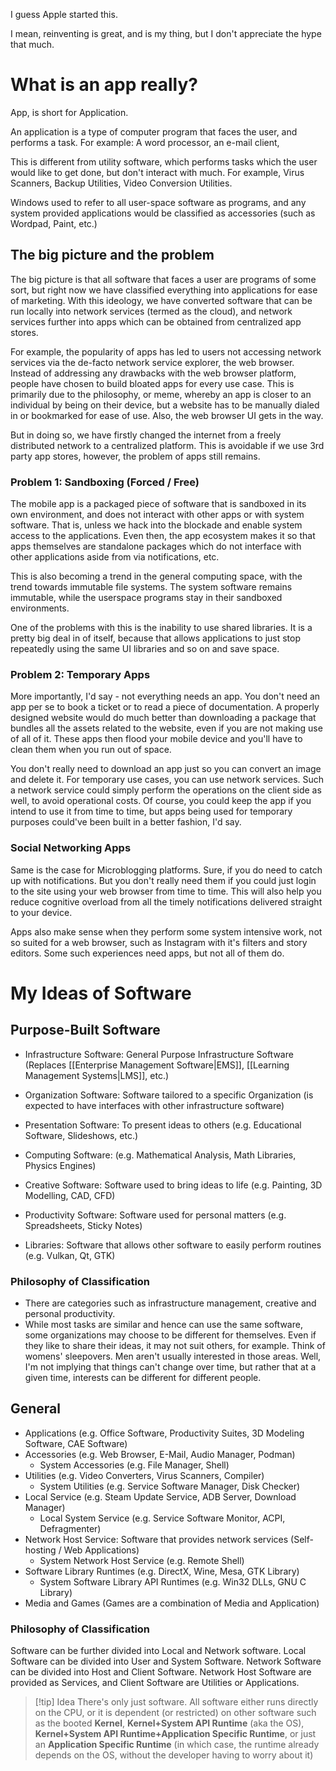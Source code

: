 I guess Apple started this.

I mean, reinventing is great, and is my thing, but I don't appreciate the hype that much.
# What is an app really?
App, is short for Application.

An application is a type of computer program that faces the user, and performs a task. For example: A word processor, an e-mail client, 

This is different from utility software, which performs tasks which the user would like to get done, but don't interact with much. For example, Virus Scanners, Backup Utilities, Video Conversion Utilities.

Windows used to refer to all user-space software as programs, and any system provided applications would be classified as accessories (such as Wordpad, Paint, etc.)
## The big picture and the problem

The big picture is that all software that faces a user are programs of some sort, but right now we have classified everything into applications for ease of marketing. With this ideology, we have converted software that can be run locally into network services (termed as the cloud), and network services further into apps which can be obtained from centralized app stores.

For example, the popularity of apps has led to users not accessing network services via the de-facto network service explorer, the web browser. Instead of addressing any drawbacks with the web browser platform, people have chosen to build bloated apps for every use case. This is primarily due to the philosophy, or meme, whereby an app is closer to an individual by being on their device, but a website has to be manually dialed in or bookmarked for ease of use. Also, the web browser UI gets in the way.

But in doing so, we have firstly changed the internet from a freely distributed network to a centralized platform. This is avoidable if we use 3rd party app stores, however, the problem of apps still remains.
### Problem 1: Sandboxing (Forced / Free)
The mobile app is a packaged piece of software that is sandboxed in its own environment, and does not interact with other apps or with system software. That is, unless we hack into the blockade and enable system access to the applications. Even then, the app ecosystem makes it so that apps themselves are standalone packages which do not interface with other applications aside from via notifications, etc.

This is also becoming a trend in the general computing space, with the trend towards immutable file systems. The system software remains immutable, while the userspace programs stay in their sandboxed environments.

One of the problems with this is the inability to use shared libraries. It is a pretty big deal in of itself, because that allows applications to just stop repeatedly using the same UI libraries and so on and save space.
### Problem 2: Temporary Apps
More importantly, I'd say - not everything needs an app. You don't need an app per se to book a ticket or to read a piece of documentation. A properly designed website would do much better than downloading a package that bundles all the assets related to the website, even if you are not making use of all of it. These apps then flood your mobile device and you'll have to clean them when you run out of space.

You don't really need to download an app just so you can convert an image and delete it. For temporary use cases, you can use network services. Such a network service could simply perform the operations on the client side as well, to avoid operational costs. Of course, you could keep the app if you intend to use it from time to time, but apps being used for temporary purposes could've been built in a better fashion, I'd say.
### Social Networking Apps
Same is the case for Microblogging platforms. Sure, if you do need to catch up with notifications. But you don't really need them if you could just login to the site using your web browser from time to time. This will also help you reduce cognitive overload from all the timely notifications delivered straight to your device.

Apps also make sense when they perform some system intensive work, not so suited for a web browser, such as Instagram with it's filters and story editors. Some such experiences need apps, but not all of them do.
# My Ideas of Software
## Purpose-Built Software
- Infrastructure Software: General Purpose Infrastructure Software (Replaces [[Enterprise Management Software|EMS]], [[Learning Management Systems|LMS]], etc.)
- Organization Software: Software tailored to a specific Organization (is expected to have interfaces with other infrastructure software)

- Presentation Software: To present ideas to others (e.g. Educational Software, Slideshows, etc.)
- Computing Software: (e.g. Mathematical Analysis, Math Libraries, Physics Engines)
- Creative Software: Software used to bring ideas to life (e.g. Painting, 3D Modelling, CAD, CFD)
- Productivity Software: Software used for personal matters (e.g. Spreadsheets, Sticky Notes)
- Libraries: Software that allows other software to easily perform routines (e.g. Vulkan, Qt, GTK)
### Philosophy of Classification
- There are categories such as infrastructure management, creative and personal productivity.
- While most tasks are similar and hence can use the same software, some organizations may choose to be different for themselves. Even if they like to share their ideas, it may not suit others, for example. Think of womens' sleepovers. Men aren't usually interested in those areas. Well, I'm not implying that things can't change over time, but rather that at a given time, interests can be different for different people.
## General
- Applications (e.g. Office Software, Productivity Suites, 3D Modeling Software, CAE Software)
- Accessories (e.g. Web Browser, E-Mail, Audio Manager, Podman)
	- System Accessories (e.g. File Manager, Shell)
- Utilities (e.g. Video Converters, Virus Scanners, Compiler)
	- System Utilities (e.g. Service Software Manager, Disk Checker)
- Local Service (e.g. Steam Update Service, ADB Server, Download Manager)
	- Local System Service (e.g. Service Software Monitor, ACPI, Defragmenter)
- Network Host Service: Software that provides network services (Self-hosting / Web Applications)
	- System Network Host Service (e.g. Remote Shell)
- Software Library Runtimes (e.g. DirectX, Wine, Mesa, GTK Library)
	- System Software Library API Runtimes (e.g. Win32 DLLs, GNU C Library)
- Media and Games (Games are a combination of Media and Application)

### Philosophy of Classification
Software can be further divided into Local and Network software.
Local Software can be divided into User and System Software.
Network Software can be divided into Host and Client Software.
Network Host Software are provided as Services, and Client Software are Utilities or Applications.

> [!tip] Idea
> There's only just software. All software either runs directly on the CPU, or it is dependent (or restricted) on other software such as the booted **Kernel**, **Kernel+System API Runtime** (aka the OS), **Kernel+System API Runtime+Application Specific Runtime**, or just an **Application Specific Runtime** (in which case, the runtime already depends on the OS, without the developer having to worry about it)